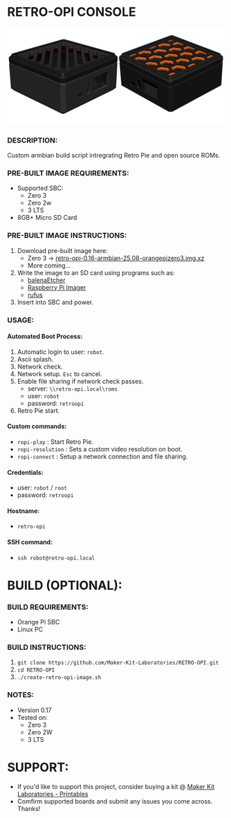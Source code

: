 # RETRO-OPI CONSOLE
![Retro Opi Image](./documentation/retro-opi-image-3.png)

### DESCRIPTION:
Custom armbian build script intregrating Retro Pie and open source ROMs.

### PRE-BUILT IMAGE REQUIREMENTS:
- Supported SBC:
    - Zero 3
    - Zero 2w
    - 3 LTS
- 8GB+ Micro SD Card

### PRE-BUILT IMAGE INSTRUCTIONS:
1. Download pre-built image here:
    - Zero 3 -> [retro-opi-0.16-armbian-25.08-orangepizero3.img.xz](https://makerkitlab.xyz/data/kit/retroopi/retro-opi-0.16-armbian-25.08-orangepizero3.img.xz)
    - More coming...
2. Write the image to an SD card using programs such as:
    - [balenaEtcher](https://www.balena.io/etcher/) 
    - [Raspberry Pi Imager](https://www.raspberrypi.com/software/)
    - [rufus](https://rufus.ie/)
3. Insert into SBC and power.

### USAGE:
#### Automated Boot Process:
1. Automatic login to user: `robot`.
2. Ascii splash.
3. Network check.
4. Network setup. `Esc` to cancel.
5. Enable file sharing if network check passes.
    - server: `\\retro-opi.local\roms`
    - user: `robot`
    - password: `retroopi`
6. Retro Pie start.
#### Custom commands:
- `ropi-play` :  Start Retro Pie.
- `ropi-resolution` : Sets a custom video resolution on boot.
- `ropi-connect` : Setup a network connection and file sharing.
#### Credentials:
- user: `robot` / `root`
- password: `retroopi`
#### Hostname: 
- `retro-opi`
#### SSH command: 
- `ssh robot@retro-opi.local`

# BUILD (OPTIONAL):

### BUILD REQUIREMENTS:
- Orange Pi SBC
- Linux PC

### BUILD INSTRUCTIONS:
1.  `git clone https://github.com/Maker-Kit-Laboratories/RETRO-OPI.git`
2.  `cd RETRO-OPI`
3.  `./create-retro-opi-image.sh`

### NOTES:
- Version 0.17
- Tested on:
    - Zero 3
    - Zero 2W
    - 3 LTS


# SUPPORT:
- If you'd like to support this project, consider buying a kit @ [Maker Kit Laboratories - Printables](https://www.printables.com/@MakerKitLab_2578894)
- Comfirm supported boards and submit any issues you come across. Thanks!